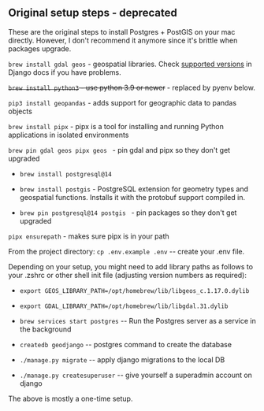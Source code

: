 
## Original setup steps - deprecated

These are the original steps to install Postgres + PostGIS on your mac directly. However, I don't recommend it anymore 
since it's brittle when packages upgrade.

`brew install gdal geos` - geospatial libraries. 
Check [supported versions](https://docs.djangoproject.com/en/4.1/ref/contrib/gis/install/geolibs/) 
in Django docs if you have problems.

~~`brew install python3` - use python 3.9 or newer~~ - replaced by pyenv below.

`pip3 install geopandas` - adds support for geographic data to pandas objects

`brew install pipx` - pipx is a tool for installing and running Python applications in isolated environments

`brew pin gdal geos pipx geos ` - pin gdal and pipx so they don't get upgraded

* `brew install postgresql@14`

* `brew install postgis` - PostgreSQL extension for geometry types and geospatial functions. Installs it with the protobuf support compiled in.

* `brew pin postgresql@14 postgis ` - pin packages so they don't get upgraded

`pipx ensurepath` - makes sure pipx is in your path  

From the project directory:
`cp .env.example .env` -- create your .env file.

Depending on your setup, you might need to add library paths as follows to your .zshrc or other shell init file (adjusting version numbers as required):
* `export GEOS_LIBRARY_PATH=/opt/homebrew/lib/libgeos_c.1.17.0.dylib`
* `export GDAL_LIBRARY_PATH=/opt/homebrew/lib/libgdal.31.dylib`

* `brew services start postgres` -- Run the Postgres server as a service in the background

* `createdb geodjango` -- postgres command to create the database

* `./manage.py migrate` -- apply django migrations to the local DB

* `./manage.py createsuperuser` -- give yourself a superadmin account on django

The above is mostly a one-time setup. 

